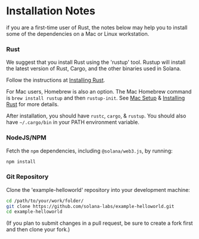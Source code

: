 # Installation Notes

if you are a first-time user of Rust, the notes below may help you to install
some of the dependencies on a Mac or Linux workstation.

### Rust

We suggest that you install Rust using the 'rustup' tool. Rustup will install
the latest version of Rust, Cargo, and the other binaries used in Solana.

Follow the instructions at [Installing
Rust](https://www.rust-lang.org/tools/install).

For Mac users, Homebrew is also an option.  The Mac Homebrew command is `brew
install rustup` and then `rustup-init`. See [Mac
Setup](https://sourabhbajaj.com/mac-setup/Rust/) & [Installing
Rust](https://www.rust-lang.org/tools/install) for more details.

After installation, you should have `rustc`, `cargo`, & `rustup`. You should
also have `~/.cargo/bin` in your PATH environment variable.

### NodeJS/NPM

Fetch the `npm` dependencies, including `@solana/web3.js`, by running:

```bash
npm install
```

### Git Repository

Clone the 'example-helloworld' repository into your development machine:

```bash
cd /path/to/your/work/folder/
git clone https://github.com/solana-labs/example-helloworld.git
cd example-helloworld
```

(If you plan to submit changes in a pull request, be sure to create a fork first
and then clone your fork.)
